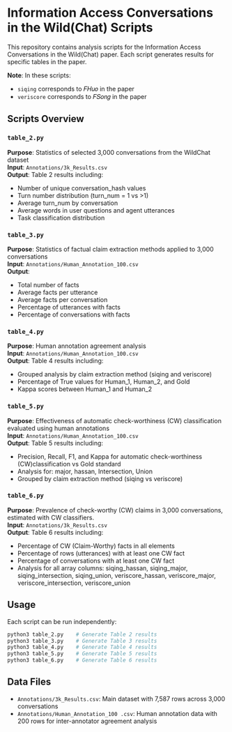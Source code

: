 # Information Access Conversations in the Wild(Chat) Scripts

This repository contains analysis scripts for the Information Access Conversations in the Wild(Chat) paper. Each script generates results for specific tables in the paper.

**Note**: In these scripts:
- `siqing` corresponds to 𝐹𝐻𝑢𝑜 in the paper
- `veriscore` corresponds to 𝐹𝑆𝑜𝑛𝑔 in the paper

## Scripts Overview

### `table_2.py`
**Purpose**: Statistics of selected 3,000 conversations from the WildChat dataset  
**Input**: `Annotations/3k_Results.csv`  
**Output**: Table 2 results including:
- Number of unique conversation_hash values
- Turn number distribution (turn_num = 1 vs >1)
- Average turn_num by conversation
- Average words in user questions and agent utterances
- Task classification distribution

### `table_3.py`
**Purpose**: Statistics of factual claim extraction methods applied to 3,000 conversations  
**Input**: `Annotations/Human_Annotation_100.csv`  
**Output**: 
- Total number of facts
- Average facts per utterance
- Average facts per conversation
- Percentage of utterances with facts
- Percentage of conversations with facts


### `table_4.py`
**Purpose**: Human annotation agreement analysis  
**Input**: `Annotations/Human_Annotation_100.csv`  
**Output**: Table 4 results including:
- Grouped analysis by claim extraction method (siqing and veriscore)
- Percentage of True values for Human_1, Human_2, and Gold
- Kappa scores between Human_1 and Human_2


### `table_5.py`
**Purpose**: Effectiveness of automatic check-worthiness (CW) classification evaluated using human annotations  
**Input**: `Annotations/Human_Annotation_100.csv`  
**Output**: Table 5 results including:
- Precision, Recall, F1, and Kappa for automatic check-worthiness (CW)classification  vs Gold standard
- Analysis for: major, hassan, Intersection, Union
- Grouped by claim extraction method (siqing vs veriscore)

### `table_6.py`
**Purpose**: Prevalence of check-worthy (CW) claims in 3,000 conversations, estimated with CW classifiers.   
**Input**: `Annotations/3k_Results.csv`  
**Output**: Table 6 results including:
- Percentage of CW (Claim-Worthy) facts in all elements
- Percentage of rows (utterances) with at least one CW fact
- Percentage of conversations with at least one CW fact
- Analysis for all array columns: siqing_hassan, siqing_major, siqing_intersection, siqing_union, veriscore_hassan, veriscore_major, veriscore_intersection, veriscore_union

## Usage

Each script can be run independently:

```bash
python3 table_2.py    # Generate Table 2 results
python3 table_3.py    # Generate Table 3 results
python3 table_4.py    # Generate Table 4 results
python3 table_5.py    # Generate Table 5 results
python3 table_6.py    # Generate Table 6 results
```

## Data Files

- `Annotations/3k_Results.csv`: Main dataset with 7,587 rows across 3,000 conversations
- `Annotations/Human_Annotation_100 .csv`: Human annotation data with 200 rows for inter-annotator agreement analysis


